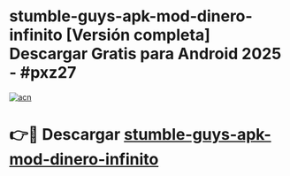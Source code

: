 # stumble-guys-apk-mod-dinero-infinito  [Versión completa] Descargar Gratis para Android 2025 - #pxz27

[![acn](https://github.com/user-attachments/assets/0f9c940e-d8b0-45ae-aac7-cd30a18b3e1c)](https://apps.freeplayer.one?title=stumble-guys-apk-mod-dinero-infinito&ref=9F)

# 👉🔴 Descargar [stumble-guys-apk-mod-dinero-infinito](https://apps.freeplayer.one?title=stumble-guys-apk-mod-dinero-infinito&ref=9F)